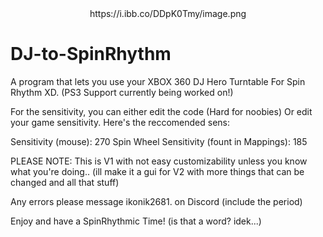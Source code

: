 <div align="center">
    <img src="">https://i.ibb.co/DDpK0Tmy/image.png</img>
</div>

# DJ-to-SpinRhythm
A program that lets you use your XBOX 360 DJ Hero Turntable For Spin Rhythm XD.
(PS3 Support currently being worked on!)

For the sensitivity, you can either edit the code (Hard for noobies)
Or edit your game sensitivity. Here's the reccomended sens:

Sensitivity (mouse): 270
Spin Wheel Sensitivity (fount in Mappings): 185

PLEASE NOTE: This is V1 with not easy customizability unless you know what you're doing..
(ill make it a gui for V2 with more things that can be changed and all that stuff)

Any errors please message ikonik2681. on Discord (include the period)

Enjoy and have a SpinRhythmic Time! (is that a word? idek...)
